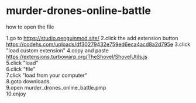 # murder-drones-online-battle
how to open the file

1.go to https://studio.penguinmod.site/	
2.click the add extension button	
https://codehs.com/uploads/df30279432e759ed6eca4acd8a2d795e	
3.click "load custom extension"	
4.copy and paste https://extensions.turbowarp.org/TheShovel/ShovelUtils.js	
5.click "load"	
6.click "file"	
7.click "load from your computer"	
8.goto downloads	
9.open murder_drones_online_battle.pmp	
10.enjoy
